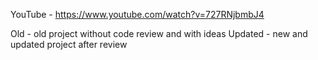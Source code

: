 YouTube - https://www.youtube.com/watch?v=727RNjbmbJ4

Old - old project without code review and with ideas
Updated - new and updated project after review